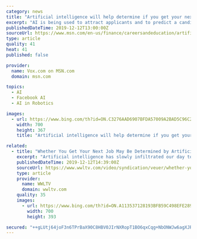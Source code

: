 ```yaml
---
category: news
title: "Artificial intelligence will help determine if you get your next job"
excerpt: "AI is being used to attract applicants and to predict a candidate’s fit for a position. But is it up to the task?"
publishedDateTime: 2019-12-12T13:00:00Z
sourceUrl: https://www.msn.com/en-us/finance/careersandeducation/artificial-intelligence-will-help-determine-if-you-get-your-next-job/ar-AAK3zLJ
type: article
quality: 41
heat: 41
published: false

provider:
  name: Vox.com on MSN.com
  domain: msn.com

topics:
  - AI
  - Facebook AI
  - AI in Robotics

images:
  - url: https://www.bing.com/th?id=ON.C3276AAD6907BFDA57009A2BAD5C96C2
    width: 700
    height: 367
    title: "Artificial intelligence will help determine if you get your next job"

related:
  - title: "Whether You Get Your Next Job May Be Determined by Artificial Intelligence"
    excerpt: "Artificial intelligence has slowly infiltrated our day to day culture... And now, recruiters are saving time by using AI to determine if you are the best candidate for a job. Veuer's Chandra Lanier has the story."
    publishedDateTime: 2019-12-12T14:39:00Z
    sourceUrl: https://www.wwltv.com/video/syndication/veuer/whether-you-get-your-next-job-may-be-determined-by-artificial-intelligence/602-cb2d9b0b-9f33-42c2-8cd1-86cad418cc9e
    type: article
    provider:
      name: WWLTV
      domain: wwltv.com
    quality: 35
    images:
      - url: https://www.bing.com/th?id=ON.A113537128193BFB59C498EFE289F374
        width: 700
        height: 393

secured: "++gLUtj64joF3n6TPrBaX90C8HBV0JIrNXRopT1BO6qxCqg+NbONWJw6agXJRl/ehJVZbNRX7O0q9p2RO4SKZK73BJxYS0tA7eB1NBVOEdrQb2MaZLFP7y7yrh9xUiODQmeLLqLwB7Ju5ZFcaGEIQ3apydXiylGdA0Gxhg05ynYWlSFHteZ9YZUEhQG9tr5VGFssJ8BiLmxSsCuqB79ju2ThgdDYQ1OCmiaC0h950nkLH8BwQbVxrXcs4cfMotcHDSjRFGKPHzdVw9yphdpwMg==;kQ/gThTeq7AgtlIIR5FLgw=="
---
```


